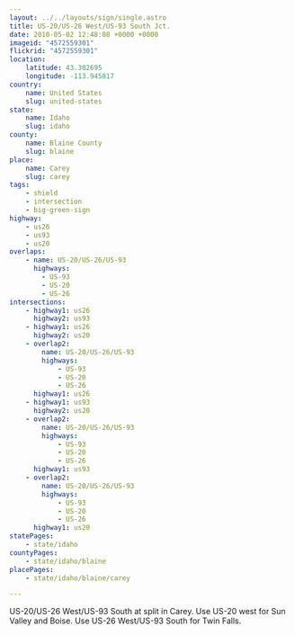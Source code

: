 ```yaml
---
layout: ../../layouts/sign/single.astro
title: US-20/US-26 West/US-93 South Jct.
date: 2010-05-02 12:48:08 +0000 +0000
imageid: "4572559301"
flickrid: "4572559301"
location:
    latitude: 43.302695
    longitude: -113.945817
country:
    name: United States
    slug: united-states
state:
    name: Idaho
    slug: idaho
county:
    name: Blaine County
    slug: blaine
place:
    name: Carey
    slug: carey
tags:
    - shield
    - intersection
    - big-green-sign
highway:
    - us26
    - us93
    - us20
overlaps:
    - name: US-20/US-26/US-93
      highways:
        - US-93
        - US-20
        - US-26
intersections:
    - highway1: us26
      highway2: us93
    - highway1: us26
      highway2: us20
    - overlap2:
        name: US-20/US-26/US-93
        highways:
            - US-93
            - US-20
            - US-26
      highway1: us26
    - highway1: us93
      highway2: us20
    - overlap2:
        name: US-20/US-26/US-93
        highways:
            - US-93
            - US-20
            - US-26
      highway1: us93
    - overlap2:
        name: US-20/US-26/US-93
        highways:
            - US-93
            - US-20
            - US-26
      highway1: us20
statePages:
    - state/idaho
countyPages:
    - state/idaho/blaine
placePages:
    - state/idaho/blaine/carey

---
```

US-20/US-26 West/US-93 South at split in Carey.  Use US-20 west for Sun Valley and Boise.  Use US-26 West/US-93 South for Twin Falls.